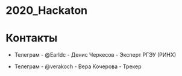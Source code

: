 # 2020_Hackaton
# Контакты

* Телеграм - @Earldc - Денис Черкесов - Эксперт РГЭУ (РИНХ)

* Телеграм - @verakoch - Вера Кочерова - Трекер
